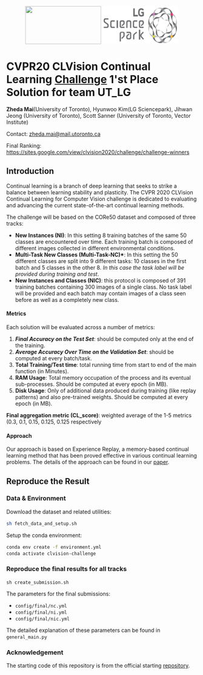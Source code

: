 <p align="center">
<a href="https://www.utoronto.ca/"><img src="https://camh.echoontario.ca/wp-content/uploads/2019/08/UofT-Logo.png" width="200" height="100"></a>
<a href="http://www.lgcorp.com/innovation/sciencepark/introduce"><img src="logo/lgsp.png" width="200" height="100"></a>
</p>



# CVPR20 CLVision Continual Learning [Challenge](https://sites.google.com/view/clvision2020/challenge) 1'st Place Solution for team UT_LG

**Zheda Mai**(University of Toronto), Hyunwoo Kim(LG Sciencepark), Jihwan Jeong (University of Toronto), Scott Sanner (University of Toronto, Vector Institute)

Contact: zheda.mai@mail.utoronto.ca

Final Ranking: https://sites.google.com/view/clvision2020/challenge/challenge-winners

## Introduction

Continual learning is a branch of deep learning that seeks to strike a balance between learning stability and
plasticity. The CVPR 2020 CLVision Continual Learning for Computer Vision challenge is dedicated to evaluating and advancing the current state-of-the-art continual learning methods.

The challenge will be based on the CORe50 dataset and composed of three tracks:

- **New Instances (NI)**: In this setting 8 training batches of the same 50 classes are encountered over time. Each training batch is composed of different images collected in different environmental conditions.
- **Multi-Task New Classes (Multi-Task-NC)\***: In this setting the 50 different classes are split into 9 different tasks: 10 classes in the first batch and 5 classes in the other 8. *In this case the task label will be provided during training and test*.
- **New Instances and Classes (NIC)**: this protocol is composed of 391 training batches containing 300 images of a single class. No task label will be provided and each batch may contain images of a class seen before as well as a completely new class.

#### Metrics

Each solution will be evaluated across a number of metrics:

1. ***Final Accuracy on the Test Set***: should be computed only at the end of the training.
2. ***Average Accuracy Over Time on the Validation Set***: should be computed at every batch/task.
3. **Total Training/Test time**: total running time from start to end of the main function (in Minutes).
4. **RAM Usage**: Total memory occupation of the process and its eventual sub-processes. Should be computed at every epoch (in MB).
5. **Disk Usage**: Only of additional data produced during training (like replay patterns) and also pre-trained weights. Should be computed at every epoch (in MB).

**Final aggregation metric (CL_score)**: weighted average of the 1-5 metrics (0.3, 0.1, 0.15, 0.125, 0.125 respectively



#### Approach

Our approach is based on Experience Replay, a memory-based continual learning method that has been proved effective in various continual learning problems. The details of the approach can be found in our [paper](CVPR2020_CLVision_challenge.pdf). 



## Reproduce the Result

### Data & Environment

Download the dataset and related utilities:
```bash
sh fetch_data_and_setup.sh
```
Setup the conda environment:
```bash
conda env create -f environment.yml
conda activate clvision-challenge
```


### Reproduce the final results for all tracks

```
sh create_submission.sh
```



The parameters for the final submissions:

- `config/final/nc.yml`
- `config/final/ni.yml`
- `config/final/nic.yml`

The detailed explanation of these parameters can be found in `general_main.py`



### Acknowledgement

The starting code of this repository is from the official starting [repository](https://github.com/vlomonaco/cvpr_clvision_challenge).
